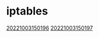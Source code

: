 # iptables
[20221003150196](/zet/20221003150196/README.md)
[20221003150197](/zet/20221003150197/README.md)

